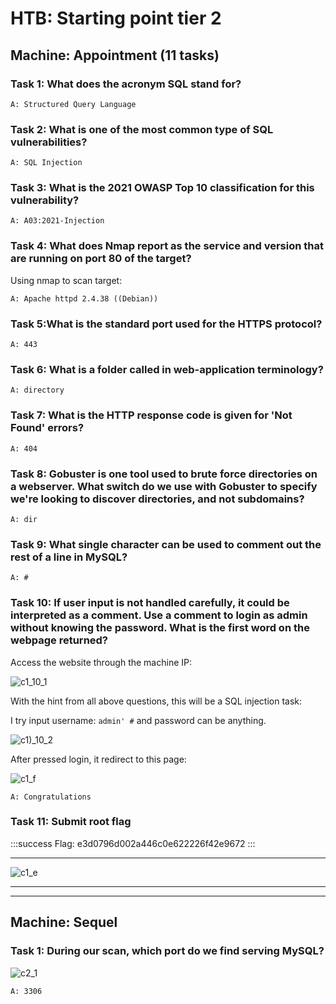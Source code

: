 # HTB: Starting point tier 2

## Machine: Appointment (11 tasks)

### Task 1: What does the acronym SQL stand for?

    A: Structured Query Language

### Task 2: What is one of the most common type of SQL vulnerabilities?

    A: SQL Injection

### Task 3: What is the 2021 OWASP Top 10 classification for this vulnerability?

    A: A03:2021-Injection

### Task 4: What does Nmap report as the service and version that are running on port 80 of the target?

Using nmap to scan target:

    A: Apache httpd 2.4.38 ((Debian))

### Task 5:What is the standard port used for the HTTPS protocol?

    A: 443

### Task 6: What is a folder called in web-application terminology?

    A: directory

### Task 7: What is the HTTP response code is given for 'Not Found' errors?

    A: 404

### Task 8: Gobuster is one tool used to brute force directories on a webserver. What switch do we use with Gobuster to specify we're looking to discover directories, and not subdomains?

    A: dir

### Task 9: What single character can be used to comment out the rest of a line in MySQL?

    A: #

### Task 10: If user input is not handled carefully, it could be interpreted as a comment. Use a comment to login as admin without knowing the password. What is the first word on the webpage returned?

Access the website through the machine IP:

<img src="./HackmdWriteup/blob/main/HTB/StartingPointT2_img/c1_10_1.png" alt="c1_10_1">

With the hint from all above questions, this will be a SQL injection task:

I try input username: `admin' #` and password can be anything.

<img src="./HackmdWriteup/blob/main/HTB/StartingPointT2_img/c1_10_2.png" alt="c1)_10_2">

After pressed login, it redirect to this page:

<img src="./HackmdWriteup/HTB/StartingPointT2_img/c1_f.png" alt="c1_f">

    A: Congratulations

### Task 11: Submit root flag

:::success
Flag: e3d0796d002a446c0e622226f42e9672
:::

---

<img src="./HackmdWriteup/HTB/StartingPointT2_img/c1_f.png" alt="c1_e">

---

---

## Machine: Sequel

### Task 1: During our scan, which port do we find serving MySQL?

<img src="./HackmdWriteup/HTB/StartingPointT2_img/c1_f.png" alt="c2_1">

    A: 3306
